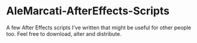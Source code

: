 # AleMarcati-AfterEffects-Scripts
A few After Effects scripts I've written that might be useful for other people too. Feel free to download, alter and distribute.
